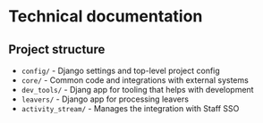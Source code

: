 # Technical documentation

## Project structure

- `config/` - Django settings and top-level project config
- `core/` - Common code and integrations with external systems
- `dev_tools/` - Djang app for tooling that helps with development
- `leavers/` - Django app for processing leavers
- `activity_stream/` - Manages the integration with Staff SSO
